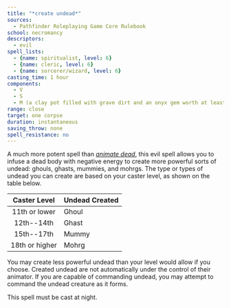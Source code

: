 ```yaml
---
title: "*create undead*"
sources:
  - Pathfinder Roleplaying Game Core Rulebook
school: necromancy
descriptors:
  - evil
spell_lists:
  - {name: spiritualist, level: 6}
  - {name: cleric, level: 6}
  - {name: sorcerer/wizard, level: 6}
casting_time: 1 hour
components:
  - V
  - S
  - M (a clay pot filled with grave dirt and an onyx gem worth at least 50 gp per HD of the undead to be created)
range: close
target: one corpse
duration: instantaneous
saving_throw: none
spell_resistance: no
---
```


A much more potent spell than [*animate dead*](/spells/animate-dead/), this evil spell allows you to infuse a dead body with negative energy to create more powerful sorts of undead: ghouls, ghasts, mummies, and mohrgs. The type or types of undead you can create are based on your caster level, as shown on the table below.

Caster Level | Undead Created
|:--:|:--
11th or lower|Ghoul
12th--14th|Ghast
15th--17th|Mummy
18th or higher|Mohrg

You may create less powerful undead than your level would allow if you choose. Created undead are not automatically under the control of their animator. If you are capable of commanding undead, you may attempt to command the undead creature as it forms.

This spell must be cast at night.

